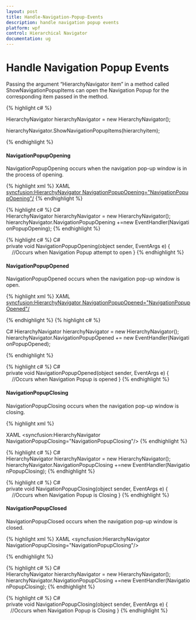 ```yaml
---
layout: post
title: Handle-Navigation-Popup-Events
description: handle navigation popup events 
platform: wpf
control: Hierarchical Navigator
documentation: ug
---
```


# Handle Navigation Popup Events 

Passing the argument “HierarchyNavigator item” in a method called ShowNavigationPopupItems can open the Navigation Popup for the corresponding item passed in the method.

{% highlight c# %}

HierarchyNavigator hierarchyNavigator = new HierarchyNavigator();

hierarchyNavigator.ShowNavigationPopupItems(hierarchyitem);

{% endhighlight %}

#### NavigationPopupOpening

NavigationPopupOpening occurs when the navigation pop-up window is in the process of opening.

{% highlight xml %}
XAML
<syncfusion:HierarchyNavigator NavigationPopupOpening="NavigationPopupOpening"/></td></tr>
{% endhighlight %}

{% highlight c# %}
C#
HierarchyNavigator hierarchyNavigator = new HierarchyNavigator();
hierarchyNavigator.NavigationPopupOpening +=new EventHandler(NavigationPopupOpening);
{% endhighlight %}

{% highlight c# %}
C#
private void NavigationPopupOpening(object sender, EventArgs e)
{
    //Occurs when Navigation Popup attempt to open
}
{% endhighlight %}

#### NavigationPopupOpened

NavigationPopupOpened occurs when the navigation pop-up window is open.

{% highlight xml %}
XAML
<syncfusion:HierarchyNavigator NavigationPopupOpened="NavigationPopupOpened"/>

{% endhighlight %}
{% highlight c# %}

C#
HierarchyNavigator hierarchyNavigator = new HierarchyNavigator();
hierarchyNavigator.NavigationPopupOpened += new EventHandler(NavigationPopupOpened);

{% endhighlight %}

{% highlight c# %}
C#
private void NavigationPopupOpened(object sender, EventArgs e)
{
    //Occurs when Navigation Popup is opened
}
{% endhighlight %}

#### NavigationPopupClosing

NavigationPopupClosing occurs when the navigation pop-up window is closing.

{% highlight xml %}

XAML
<syncfusion:HierarchyNavigator NavigationPopupClosing="NavigationPopupClosing"/>
{% endhighlight %}

{% highlight c# %}
C#
HierarchyNavigator hierarchyNavigator = new HierarchyNavigator();
hierarchyNavigator.NavigationPopupClosing +=new EventHandler(NavigationPopupClosing);
{% endhighlight %}

{% highlight c# %}
C#
private void NavigationPopupClosing(object sender, EventArgs e)
{
    //Occurs when Navigation Popup is Closing
}
{% endhighlight %}

#### NavigationPopupClosed 

NavigationPopupClosed occurs when the navigation pop-up window is closed.

{% highlight xml %}
XAML
<syncfusion:HierarchyNavigator NavigationPopupClosing="NavigationPopupClosing"/>

{% endhighlight %}

{% highlight c# %}
C#
HierarchyNavigator hierarchyNavigator = new HierarchyNavigator();
hierarchyNavigator.NavigationPopupClosing +=new EventHandler(NavigationPopupClosing);
{% endhighlight %}


{% highlight c# %}
C#
private void NavigationPopupClosing(object sender, EventArgs e)
{ 
   //Occurs when Navigation Popup is Closing
}
{% endhighlight %}


